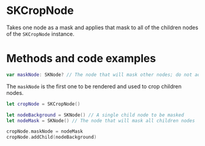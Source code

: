 # SKCropNode

Takes one node as a mask and applies that mask to all of the children nodes of the `SKCropNode` instance.

# Methods and code examples

```Swift
var maskNode: SKNode? // The node that will mask other nodes; do not add this to the hierarchy
```

The `maskNode` is the first one to be rendered and used to crop children nodes.

```Swift
let cropNode = SKCropNode()

let nodeBackground = SKNode() // A single child node to be masked
let nodeMask = SKNode() // The node that will mask all children nodes

cropNode.maskNode = nodeMask
cropNode.addChild(nodeBackground)
```
